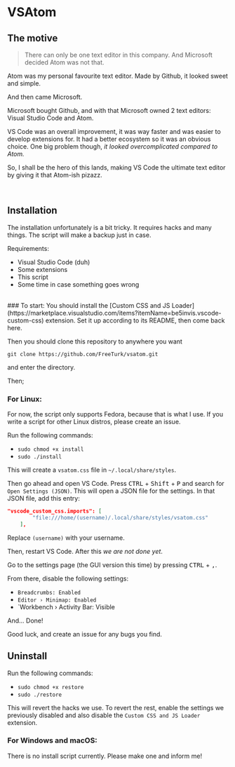 VSAtom
=

## The motive

>There can only be one text editor in this company. And Microsoft decided Atom was not that.

Atom was my personal favourite text editor. Made by Github, it looked sweet and simple.

And then came Microsoft.

Microsoft bought Github, and with that Microsoft owned 2 text editors: Visual Studio Code and Atom.

VS Code was an overall improvement, it was way faster and was easier to develop extensions for. It had a better ecosystem so it was an obvious choice. One big problem though, _it looked overcomplicated compared to Atom._

So, I shall be the hero of this lands, making VS Code the ultimate text editor by giving it that Atom-ish pizazz.

<br>

## Installation

The installation unfortunately is a bit tricky. It requires hacks and many things. The script will make a backup just in case.

Requirements:
* Visual Studio Code (duh)
* Some extensions
* This script
* Some time in case something goes wrong
<br>
### To start:
You should install the [Custom CSS and JS Loader](https://marketplace.visualstudio.com/items?itemName=be5invis.vscode-custom-css) extension. Set it up according to its README, then come back here.

Then you should clone this repository to anywhere you want

```git clone https://github.com/FreeTurk/vsatom.git```

and enter the directory.

Then;

### For Linux:

For now, the script only supports Fedora, because that is what I use. If you write a script for other Linux distros, please create an issue.

Run the following commands:
* `sudo chmod +x install`
* `sudo ./install`

This will create a `vsatom.css` file in `~/.local/share/styles`.

Then go ahead and open VS Code. Press <kbd>CTRL</kbd> + <kbd>Shift</kbd> + <kbd>P</kbd> and search for `Open Settings (JSON)`. This will open a JSON file for the settings. In that JSON file, add this entry:

```JSON    
"vscode_custom_css.imports": [
        "file:///home/(username)/.local/share/styles/vsatom.css"
    ], 
```
Replace `(username)` with your username.

Then, restart VS Code. After this _we are not done yet_.

Go to the settings page (the GUI version this time) by pressing <kbd>CTRL</kbd> + <kbd>,</kbd>.

From there, disable the following settings:
* `Breadcrumbs: Enabled`
* `Editor › Minimap: Enabled`
* `Workbench › Activity Bar: Visible

And... Done!

Good luck, and create an issue for any bugs you find.

## Uninstall

Run the following commands:
* `sudo chmod +x restore`
* `sudo ./restore`

This will revert the hacks we use. To revert the rest, enable the settings we previously disabled and also disable the `Custom CSS and JS Loader` extension.

### For Windows and macOS:

There is no install script currently. Please make one and inform me!